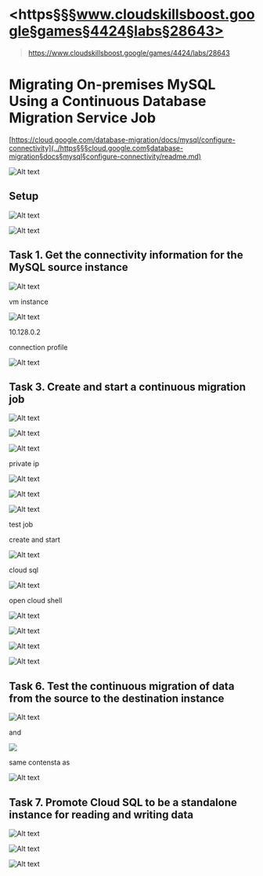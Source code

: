 # <https§§§www.cloudskillsboost.google§games§4424§labs§28643>
> <https://www.cloudskillsboost.google/games/4424/labs/28643>

# Migrating On-premises MySQL Using a Continuous Database Migration Service Job

[https://cloud.google.com/database-migration/docs/mysql/configure-connectivity](../https§§§cloud.google.com§database-migration§docs§mysql§configure-connectivity/readme.md)

![Alt text](image.png)

## Setup

![Alt text](image-1.png)

![Alt text](image-2.png)

## Task 1. Get the connectivity information for the MySQL source instance

![Alt text](image-3.png)

vm instance 

![Alt text](image-4.png)

10.128.0.2

connection profile

![Alt text](image-5.png)

## Task 3. Create and start a continuous migration job

![Alt text](image-6.png)

![Alt text](image-7.png)

![Alt text](image-8.png)

private ip

![Alt text](image-9.png)

![Alt text](image-10.png)

![Alt text](image-11.png)

test job

create and start

![Alt text](image-12.png)


cloud sql

![Alt text](image-13.png)

open cloud shell

![Alt text](image-14.png)

![Alt text](image-15.png)

![Alt text](image-16.png)

![Alt text](image-17.png)


## Task 6. Test the continuous migration of data from the source to the destination instance

![Alt text](image-18.png)

and

![](image-19.png)

same contensta as

![Alt text](image-20.png)

## Task 7. Promote Cloud SQL to be a standalone instance for reading and writing data

![Alt text](image-21.png)

![Alt text](image-22.png)

![Alt text](image-23.png)